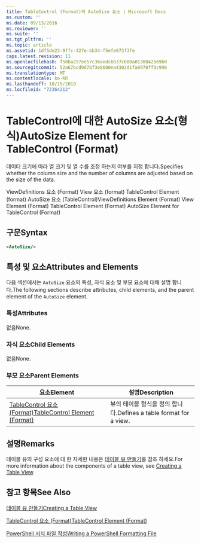 ```yaml
---
title: TableControl (Format)의 AutoSize 요소 | Microsoft Docs
ms.custom: ''
ms.date: 09/13/2016
ms.reviewer: ''
ms.suite: ''
ms.tgt_pltfrm: ''
ms.topic: article
ms.assetid: 1df5de23-9ffc-427e-bb34-f5efe073f3fe
caps.latest.revision: 11
ms.openlocfilehash: f50ba257ee57c36aedc6b37c680a0130842b69b0
ms.sourcegitcommit: 52a67bcd9d7bf3e8600ea4302d1fa8970ff9c998
ms.translationtype: MT
ms.contentlocale: ko-KR
ms.lasthandoff: 10/15/2019
ms.locfileid: "72364212"
---
```

# <a name="autosize-element-for-tablecontrol-format"></a><span data-ttu-id="f1aab-102">TableControl에 대한 AutoSize 요소(형식)</span><span class="sxs-lookup"><span data-stu-id="f1aab-102">AutoSize Element for TableControl (Format)</span></span>

<span data-ttu-id="f1aab-103">데이터 크기에 따라 열 크기 및 열 수를 조정 하는지 여부를 지정 합니다.</span><span class="sxs-lookup"><span data-stu-id="f1aab-103">Specifies whether the column size and the number of columns are adjusted based on the size of the data.</span></span>

<span data-ttu-id="f1aab-104">ViewDefinitions 요소 (Format) View 요소 (format) TableControl Element (format) AutoSize 요소 (TableControl)</span><span class="sxs-lookup"><span data-stu-id="f1aab-104">ViewDefinitions Element (Format) View Element (Format) TableControl Element (Format) AutoSize Element for TableControl (Format)</span></span>

## <a name="syntax"></a><span data-ttu-id="f1aab-105">구문</span><span class="sxs-lookup"><span data-stu-id="f1aab-105">Syntax</span></span>

```xml
<AutoSize/>
```

## <a name="attributes-and-elements"></a><span data-ttu-id="f1aab-106">특성 및 요소</span><span class="sxs-lookup"><span data-stu-id="f1aab-106">Attributes and Elements</span></span>

<span data-ttu-id="f1aab-107">다음 섹션에서는 `AutoSize` 요소의 특성, 자식 요소 및 부모 요소에 대해 설명 합니다.</span><span class="sxs-lookup"><span data-stu-id="f1aab-107">The following sections describe attributes, child elements, and the parent element of the `AutoSize` element.</span></span>

### <a name="attributes"></a><span data-ttu-id="f1aab-108">특성</span><span class="sxs-lookup"><span data-stu-id="f1aab-108">Attributes</span></span>

<span data-ttu-id="f1aab-109">없음</span><span class="sxs-lookup"><span data-stu-id="f1aab-109">None.</span></span>

### <a name="child-elements"></a><span data-ttu-id="f1aab-110">자식 요소</span><span class="sxs-lookup"><span data-stu-id="f1aab-110">Child Elements</span></span>

<span data-ttu-id="f1aab-111">없음</span><span class="sxs-lookup"><span data-stu-id="f1aab-111">None.</span></span>

### <a name="parent-elements"></a><span data-ttu-id="f1aab-112">부모 요소</span><span class="sxs-lookup"><span data-stu-id="f1aab-112">Parent Elements</span></span>

|<span data-ttu-id="f1aab-113">요소</span><span class="sxs-lookup"><span data-stu-id="f1aab-113">Element</span></span>|<span data-ttu-id="f1aab-114">설명</span><span class="sxs-lookup"><span data-stu-id="f1aab-114">Description</span></span>|
|-------------|-----------------|
|[<span data-ttu-id="f1aab-115">TableControl 요소 (Format)</span><span class="sxs-lookup"><span data-stu-id="f1aab-115">TableControl Element (Format)</span></span>](./tablecontrol-element-format.md)|<span data-ttu-id="f1aab-116">뷰의 테이블 형식을 정의 합니다.</span><span class="sxs-lookup"><span data-stu-id="f1aab-116">Defines a table format for a view.</span></span>|

## <a name="remarks"></a><span data-ttu-id="f1aab-117">설명</span><span class="sxs-lookup"><span data-stu-id="f1aab-117">Remarks</span></span>

<span data-ttu-id="f1aab-118">테이블 뷰의 구성 요소에 대 한 자세한 내용은 [테이블 뷰 만들기](./creating-a-table-view.md)를 참조 하세요.</span><span class="sxs-lookup"><span data-stu-id="f1aab-118">For more information about the components of a table view, see [Creating a Table View](./creating-a-table-view.md).</span></span>

## <a name="see-also"></a><span data-ttu-id="f1aab-119">참고 항목</span><span class="sxs-lookup"><span data-stu-id="f1aab-119">See Also</span></span>

[<span data-ttu-id="f1aab-120">테이블 뷰 만들기</span><span class="sxs-lookup"><span data-stu-id="f1aab-120">Creating a Table View</span></span>](./creating-a-table-view.md)

[<span data-ttu-id="f1aab-121">TableControl 요소 (Format)</span><span class="sxs-lookup"><span data-stu-id="f1aab-121">TableControl Element (Format)</span></span>](./tablecontrol-element-format.md)

[<span data-ttu-id="f1aab-122">PowerShell 서식 파일 작성</span><span class="sxs-lookup"><span data-stu-id="f1aab-122">Writing a PowerShell Formatting File</span></span>](./writing-a-powershell-formatting-file.md)
